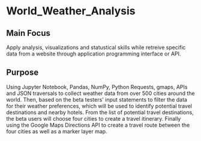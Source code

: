 # World_Weather_Analysis

## Main Focus
Apply analysis, visualizations and statustical skills while retreive specific data from a website through application programming interface or API. 

## Purpose
Using Jupyter Notebook, Pandas, NumPy, Python Requests, gmaps, APIs and JSON traversals to collect weather data from over 500 cities around the world. Then, based on the beta testers' input statements to filter the data for their weather preferences, which will be used to identify potential travel destinations and nearby hotels. From the list of potential travel destinations, the beta users will choose four cities to create a travel itinerary. Finally using the Google Maps Directions API to create a travel route between the four cities as well as a marker layer map. 
